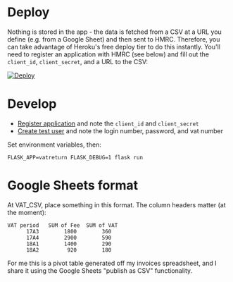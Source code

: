 # Deploy

Nothing is stored in the app - the data is fetched from a CSV at a URL you define (e.g. from a Google Sheet) and then sent to HMRC. Therefore, you can take advantage of Heroku's free deploy tier to do this instantly.  You'll need to register an application with HMRC (see below) and fill out the `client_id`, `client_secret`, and a URL to the CSV:

[![Deploy](https://www.herokucdn.com/deploy/button.png)](https://heroku.com/deploy)


# Develop


* [Register application](https://developer.service.hmrc.gov.uk/developer/applications/) and note the `client_id` and `client_secret`
* [Create test user](https://developer.service.hmrc.gov.uk/api-documentation/docs/api/service/api-platform-test-user/1.0) and note the login number, password, and vat number

Set environment variables, then:

    FLASK_APP=vatreturn FLASK_DEBUG=1 flask run


# Google Sheets format

At VAT_CSV, place something in this format. The column headers matter (at the moment):

    VAT period   SUM of Fee  SUM of VAT
          17A3        1800        360
          17A4        2900        590
          18A1        1400        290
          18A2         920        180

For me this is a pivot table generated off my invoices spreadsheet,
and I share it using the Google Sheets "publish as CSV" functionality.
